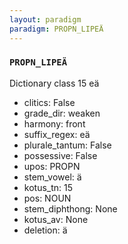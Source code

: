 ```yaml
---
layout: paradigm
paradigm: PROPN_LIPEÄ
---
```

### ` PROPN_LIPEÄ `

Dictionary class 15 eä
* clitics: False
* grade_dir: weaken
* harmony: front
* suffix_regex: eä
* plurale_tantum: False
* possessive: False
* upos: PROPN
* stem_vowel: ä
* kotus_tn: 15
* pos: NOUN
* stem_diphthong: None
* kotus_av: None
* deletion: ä

